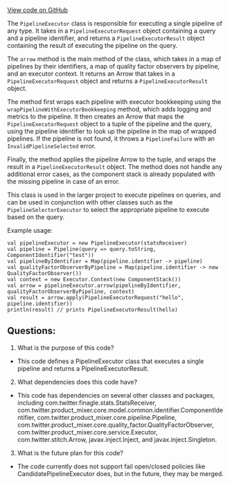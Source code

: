 [View code on GitHub](https://github.com/misbahsy/the-algorithm/product-mixer/core/src/main/scala/com/twitter/product_mixer/core/service/pipeline_executor/PipelineExecutor.scala)

The `PipelineExecutor` class is responsible for executing a single pipeline of any type. It takes in a `PipelineExecutorRequest` object containing a query and a pipeline identifier, and returns a `PipelineExecutorResult` object containing the result of executing the pipeline on the query. 

The `arrow` method is the main method of the class, which takes in a map of pipelines by their identifiers, a map of quality factor observers by pipeline, and an executor context. It returns an Arrow that takes in a `PipelineExecutorRequest` object and returns a `PipelineExecutorResult` object. 

The method first wraps each pipeline with executor bookkeeping using the `wrapPipelineWithExecutorBookkeeping` method, which adds logging and metrics to the pipeline. It then creates an Arrow that maps the `PipelineExecutorRequest` object to a tuple of the pipeline and the query, using the pipeline identifier to look up the pipeline in the map of wrapped pipelines. If the pipeline is not found, it throws a `PipelineFailure` with an `InvalidPipelineSelected` error. 

Finally, the method applies the pipeline Arrow to the tuple, and wraps the result in a `PipelineExecutorResult` object. The method does not handle any additional error cases, as the component stack is already populated with the missing pipeline in case of an error. 

This class is used in the larger project to execute pipelines on queries, and can be used in conjunction with other classes such as the `PipelineSelectorExecutor` to select the appropriate pipeline to execute based on the query. 

Example usage:
```
val pipelineExecutor = new PipelineExecutor(statsReceiver)
val pipeline = Pipeline(query => query.toString, ComponentIdentifier("test"))
val pipelineByIdentifier = Map(pipeline.identifier -> pipeline)
val qualityFactorObserverByPipeline = Map(pipeline.identifier -> new QualityFactorObserver())
val context = new Executor.Context(new ComponentStack())
val arrow = pipelineExecutor.arrow(pipelineByIdentifier, qualityFactorObserverByPipeline, context)
val result = arrow.apply(PipelineExecutorRequest("hello", pipeline.identifier))
println(result) // prints PipelineExecutorResult(hello)
```
## Questions: 
 1. What is the purpose of this code?
- This code defines a PipelineExecutor class that executes a single pipeline and returns a PipelineExecutorResult.

2. What dependencies does this code have?
- This code has dependencies on several other classes and packages, including com.twitter.finagle.stats.StatsReceiver, com.twitter.product_mixer.core.model.common.identifier.ComponentIdentifier, com.twitter.product_mixer.core.pipeline.Pipeline, com.twitter.product_mixer.core.quality_factor.QualityFactorObserver, com.twitter.product_mixer.core.service.Executor, com.twitter.stitch.Arrow, javax.inject.Inject, and javax.inject.Singleton.

3. What is the future plan for this code?
- The code currently does not support fail open/closed policies like CandidatePipelineExecutor does, but in the future, they may be merged.